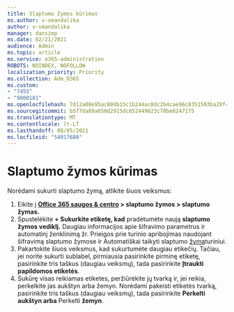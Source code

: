 ```yaml
---
title: Slaptumo žymos kūrimas
ms.author: v-smandalika
author: v-smandalika
manager: dansimp
ms.date: 02/21/2021
audience: Admin
ms.topic: article
ms.service: o365-administration
ROBOTS: NOINDEX, NOFOLLOW
localization_priority: Priority
ms.collection: Adm_O365
ms.custom:
- "7455"
- "9000181"
ms.openlocfilehash: 7d12a08e95ac80db15c1b244ac8dc2b4cae96c8351593ba28f4f4a9790dada4f
ms.sourcegitcommit: b5f7da89a650d2915dc652449623c78be6247175
ms.translationtype: MT
ms.contentlocale: lt-LT
ms.lasthandoff: 08/05/2021
ms.locfileid: "54017680"
---
```

# <a name="create-a-sensitivity-label"></a>Slaptumo žymos kūrimas

Norėdami sukurti slaptumo žymą, atlikite šiuos veiksmus:

1. Eikite į **[Office 365 saugos & centro](https://sip.protection.office.com/) > slaptumo žymos > slaptumo žymas.**
2. Spustelėkite **+ Sukurkite etiketę, kad** pradėtumėte naują **slaptumo žymos vediklį.** Daugiau informacijos apie šifravimo parametrus ir [](/microsoft-365/compliance/encryption-sensitivity-labels) automatinį ženklinimą žr. Prieigos prie turinio apribojimas naudojant šifravimą slaptumo žymose ir Automatiškai taikyti slaptumo [žymą](/microsoft-365/compliance/apply-sensitivity-label-automatically)turiniui.
3. Pakartokite šiuos veiksmus, kad sukurtumėte daugiau etikečių. Tačiau, jei norite sukurti sublabel, pirmiausia pasirinkite pirminę etiketę, pasirinkite tris taškus (daugiau veiksmų), tada pasirinkite **Įtraukti papildomos etiketės**.
4. Sukūrę visas reikiamas etiketes, peržiūrėkite jų tvarką ir, jei reikia, perkelkite jas aukštyn arba žemyn. Norėdami pakeisti etiketės tvarką, pasirinkite tris taškus (daugiau veiksmų), tada pasirinkite **Perkelti aukštyn arba** Perkelti **žemyn**. 
